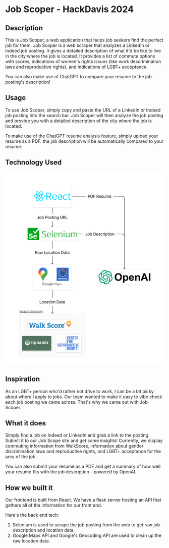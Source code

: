 # Job Scoper - HackDavis 2024

## Description

This is Job Scoper, a web application that helps job seekers find the perfect job for them. Job Scoper is a web scraper that analyzes a LinkedIn or Indeed job posting. It gives a detailed description of what it'd be like to live in the city where the job is located. It provides a list of commute options with scores, indications of women's rights issues (like work descrimination laws and reproductive rights), and indications of LGBT+ acceptance.

You can also make use of ChatGPT to compare your resume to the job posting's description!

## Usage

To use Job Scoper, simply copy and paste the URL of a LinkedIn or Indeed job posting into the search bar. Job Scoper will then analyze the job posting and provide you with a detailed description of the city where the job is located.

To make use of the ChatGPT resume analysis feature, simply upload your resume as a PDF. the job description will be automatically compared to your resume.

## Technology Used

![Tech Stack](images/techstack.png)

## Inspiration

As an LGBT+ person who'd rather not drive to work, I can be a bit picky about where I apply to jobs. Our team wanted to make it easy to vibe check each job posting we came across. That's why we came out with Job Scoper.

## What it does

Simply find a job on Indeed or LinkedIn and grab a link to the posting. Submit it to our Job Scope site and get some insights! Currently, we display commuting information from WalkScore, information about gender discrimination laws and reproductive rights, and LGBT+ acceptance for the area of the job.

You can also submit your resume as a PDF and get a summary of how well your resume fits with the job description - powered by OpenAI.

## How we built it

Our frontend is built from React. We have a flask server hosting an API that gathers all of the information for our front end.

Here's the back end tech:

1. Selenium is used to scrape the job posting from the web to get raw job description and location data.
1. Google Maps API and Google's Geocoding API are used to clean up the raw location data.

